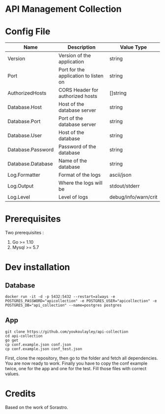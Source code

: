 # API Management Collection

# Config File

|Name|Description|Value Type|
|----|-----------|----------|
|Version|Version of the application|string|
|Port|Port for the application to listen on|string|
|AuthorizedHosts|CORS Header for authorized hosts|[]string|
|Database.Host|Host of the database server|string|
|Database.Port|Port of the database server|string|
|Database.User|Host of the database|string|
|Database.Password|Password of the database|string|
|Database.Database|Name of the database|string|
|Log.Formatter|Format of the logs|ascii/json|
|Log.Output|Where the logs will be|stdout/stderr|
|Log.Level|Level of logs|debug/info/warn/crit|

# Prerequisites
Two prerequisites :
  1. Go >= 1.10
  2. Mysql >= 5.7

# Dev installation
## Database
```
docker run -it -d -p 5432:5432 --restart=always -e POSTGRES_PASSWORD="apicollection" -e POSTGRES_USER="apicollection" -e POSTGRES_DB="api_collection" --name=postgres postgres
```

## App
```
git clone https://github.com/youkoulayley/api-collection
cd api-collection
go get
cp conf.example.json conf.json
cp conf.example.json conf_test.json
```

First, clone the repository, then go to the folder and fetch all dependencies. You are now ready to work.
Finally you have to copy the conf example twice, one for the app and one for the test. Fill those files with correct values.

# Credits

Based on the work of Sorastro.
